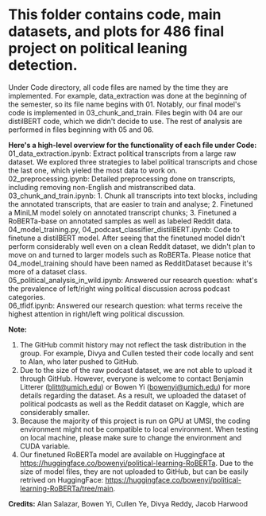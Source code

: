 # This folder contains code, main datasets, and plots for 486 final project on political leaning detection.

Under Code directory, all code files are named by the time they are implemented. For example, data_extraction was done at the beginning of the semester, so its file name begins with 01. Notably, our final model's code is implemented in 03_chunk_and_train. Files begin with 04 are our distilBERT code, which we didn't decide to use. The rest of analysis are performed in files beginning with 05 and 06.

**Here's a high-level overview for the functionality of each file under Code:**
<br> 01_data_extraction.ipynb: Extract political transcripts from a large raw dataset. We explored three strategies to label political transcripts and chose the last one, which yieled the most data to work on.
<br> 02_preprocessing.ipynb: Detailed preprocessing done on transcripts, including removing non-English and mistranscribed data. 
<br> 03_chunk_and_train.ipynb: 1. Chunk all transcripts into text blocks, including the annotated transcripts, that are easier to train and analyse; 2. Finetuned a MiniLM model solely on annotated transcript chunks; 3. Finetuned a RoBERTa-base on annotated samples as well as labeled Reddit data.
<br> 04_model_training.py, 04_podcast_classifier_distilBERT.ipynb: Code to finetune a distilBERT model. After seeing that the finetuned model didn't perform considerably well even on a clean Reddit dataset, we didn't plan to move on and turned to larger models such as RoBERTa. Please notice that 04_model_training should have been named as RedditDataset because it's more of a dataset class. 
<br> 05_political_analysis_in_wild.ipynb: Answered our research question: what's the prevalence of left/right wing political discussion across podcast categories.
<br> 06_tfidf.ipynb: Answered our research question: what terms receive the highest attention in right/left wing political discussion. 


**Note:** 
1. The GitHub commit history may not reflect the task distribution in the group. For example, Divya and Cullen tested their code locally and sent to Alan, who later pushed to GitHub. 
2. Due to the size of the raw podcast dataset, we are not able to upload it through GitHub. However, everyone is welcome to contact Benjamin Litterer (blitt@umich.edu) or Bowen Yi (bowenyi@umich.edu) for more details regarding the dataset.
As a result, we uploaded the dataset of political podcasts as well as the Reddit dataset on Kaggle, which are considerably smaller. 
3. Because the majority of this project is run on GPU at UMSI, the coding environment might not be compatible to local environment. When testing on local machine, please make sure to change the environment and CUDA variable.
4. Our finetuned RoBERTa model are available on Huggingface at https://huggingface.co/bowenyi/political-learning-RoBERTa. Due to the size of model files, they are not uploaded to GitHub, but can be easily retrived on HuggingFace: https://huggingface.co/bowenyi/political-learning-RoBERTa/tree/main. 

**Credits:**
Alan Salazar, Bowen Yi, Cullen Ye, Divya Reddy, Jacob Harwood
